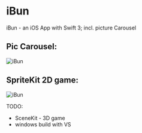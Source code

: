 # iBun
iBun - an iOS App with Swift 3; incl. picture Carousel

## Pic Carousel:

![iBun](https://raw.githubusercontent.com/privet56/iBun/master/ibun.gif)

## SpriteKit 2D game:

![iBun](https://raw.githubusercontent.com/privet56/iBun/master/ibun.spritekit.gif)

TODO:
- SceneKit - 3D game
- windows build with VS

